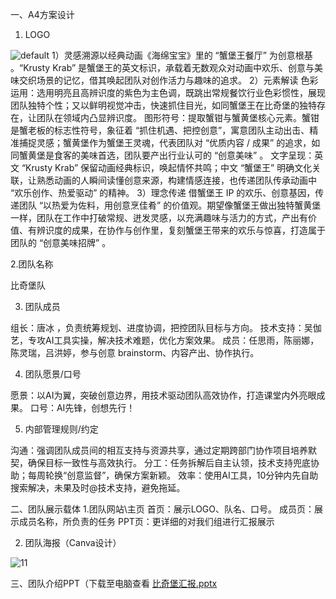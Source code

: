 一、A4方案设计

1. LOGO

![default](https://github.com/user-attachments/assets/f6cc8706-8d50-4205-82be-8e4f58a2b253)
1）灵感溯源以经典动画《海绵宝宝》里的 “蟹堡王餐厅” 为创意根基 。“Krusty Krab” 是蟹堡王的英文标识，承载着无数观众对动画中欢乐、创意与美味交织场景的记忆，借其唤起团队对创作活力与趣味的追求。
2）元素解读
色彩运用：选用明亮且高辨识度的紫色为主色调，既跳出常规餐饮行业色彩惯性，展现团队独特个性；又以鲜明视觉冲击，快速抓住目光，如同蟹堡王在比奇堡的独特存在，让团队在领域内凸显辨识度。
图形符号：提取蟹钳与蟹黄堡核心元素。蟹钳是蟹老板的标志性符号，象征着 “抓住机遇、把控创意”，寓意团队主动出击、精准捕捉灵感；蟹黄堡作为蟹堡王灵魂，代表团队对 “优质内容 / 成果” 的追求，如同蟹黄堡是食客的美味首选，团队要产出行业认可的 “创意美味” 。
文字呈现：英文 “Krusty Krab” 保留动画经典标识，唤起情怀共鸣；中文 “蟹堡王” 明确文化关联，让熟悉动画的人瞬间读懂创意来源，构建情感连接，也传递团队传承动画中 “欢乐创作、热爱驱动” 的精神。
3）理念传递
借蟹堡王 IP 的欢乐、创意基因，传递团队 “以热爱为佐料，用创意烹佳肴” 的价值观。期望像蟹堡王做出独特蟹黄堡一样，团队在工作中打破常规、迸发灵感，以充满趣味与活力的方式，产出有价值、有辨识度的成果，在协作与创作里，复刻蟹堡王带来的欢乐与惊喜，打造属于团队的 “创意美味招牌” 。

2.团队名称

比奇堡队

3. 团队成员

组长：唐冰 ，负责统筹规划、进度协调，把控团队目标与方向。
技术支持：吴伽艺，专攻AI工具实操，解决技术难题，优化方案效果。
成员：任思雨，陈丽娜，陈灵瑞，吕洪婷，参与创意 brainstorm、内容产出、协作执行。

4. 团队愿景/口号

愿景：以AI为翼，突破创意边界，用技术驱动团队高效协作，打造课堂内外亮眼成果。
口号：AI先锋，创想先行！

5. 内部管理规则/约定

沟通：强调团队成员间的相互支持与资源共享，通过定期跨部门协作项目培养默契，确保目标一致性与高效执行。
分工：任务拆解后自主认领，技术支持兜底协助；每周轮换“创意监督”，确保方案新颖。
效率：使用AI工具，10分钟内先自助搜索解决，未果及时@技术支持，避免拖延。

二、团队展示载体
1.团队网站\主页
首页：展示LOGO、队名、口号。
成员页：展示成员名称，所负责的任务
PPT页：更详细的对我们组进行汇报展示

2. 团队海报（Canva设计）

![11](https://github.com/user-attachments/assets/21ee3989-58f3-4793-a85f-7fa4a7ba199f)



三、团队介绍PPT（下载至电脑查看
[比奇堡汇报.pptx](https://github.com/user-attachments/files/20652183/default.pptx)


